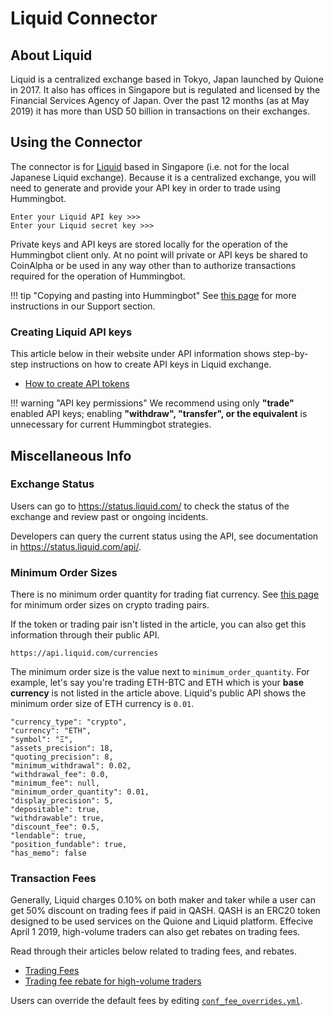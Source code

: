 # Liquid Connector

## About Liquid

Liquid is a centralized exchange based in Tokyo, Japan launched by Quione in 2017. It also has offices in Singapore but is regulated and licensed by the Financial Services Agency of Japan. Over the past 12 months (as at May 2019) it has more than USD 50 billion in transactions on their exchanges.


## Using the Connector

The connector is for [Liquid](https://www.liquid.com/) based in Singapore (i.e. not for the local Japanese Liquid exchange). Because it is a centralized exchange, you will need to generate and provide your API key in order to trade using Hummingbot.

```
Enter your Liquid API key >>>
Enter your Liquid secret key >>>
```

Private keys and API keys are stored locally for the operation of the Hummingbot client only. At no point will private or API keys be shared to CoinAlpha or be used in any way other than to authorize transactions required for the operation of Hummingbot.

!!! tip "Copying and pasting into Hummingbot"
    See [this page](/faq/troubleshooting/#paste-items-from-clipboard-in-putty) for more instructions in our Support section.


### Creating Liquid API keys

This article below in their website under API information shows step-by-step instructions on how to create API keys in Liquid exchange.

* [How to create API tokens](https://help.liquid.com/en/articles/2285018-how-to-create-api-tokens)

!!! warning "API key permissions"
    We recommend using only **"trade"** enabled API keys; enabling **"withdraw", "transfer", or the equivalent** is unnecessary for current Hummingbot strategies.


## Miscellaneous Info

### Exchange Status

Users can go to https://status.liquid.com/ to check the status of the exchange and review past or ongoing incidents.

Developers can query the current status using the API, see documentation in https://status.liquid.com/api/.


### Minimum Order Sizes

There is no minimum order quantity for trading fiat currency. See [this page](https://help.liquid.com/en/articles/3339119-minimum-order-quantity) for minimum order sizes on crypto trading pairs.

If the token or trading pair isn't listed in the article, you can also get this information through their public API.

```
https://api.liquid.com/currencies
```

The minimum order size is the value next to `minimum_order_quantity`. For example, let's say you're trading ETH-BTC and ETH which is your **base currency** is not listed in the article above. Liquid's public API shows the minimum order size of ETH currency is `0.01`.

```
"currency_type": "crypto",
"currency": "ETH",
"symbol": "Ξ",
"assets_precision": 18,
"quoting_precision": 8,
"minimum_withdrawal": 0.02,
"withdrawal_fee": 0.0,
"minimum_fee": null,
"minimum_order_quantity": 0.01,
"display_precision": 5,
"depositable": true,
"withdrawable": true,
"discount_fee": 0.5,
"lendable": true,
"position_fundable": true,
"has_memo": false
```

### Transaction Fees

Generally, Liquid charges 0.10% on both maker and taker while a user can get 50% discount on trading fees if paid in QASH. QASH is an ERC20 token designed to be used services on the Quione and Liquid platform. Effecive April 1 2019, high-volume traders can also get rebates on trading fees.

Read through their articles below related to trading fees, and rebates.

* [Trading Fees](https://help.liquid.com/en/articles/2273126-trading-fees)
* [Trading fee rebate for high-volume traders](https://help.liquid.com/en/articles/2825019-trading-fee-rebate-for-high-volume-traders)

Users can override the default fees by editing [`conf_fee_overrides.yml`](https://docs.hummingbot.io/operation/fee-overrides/).
